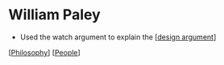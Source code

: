 # William Paley

- Used the watch argument to explain the [[design argument]]

[[Philosophy]] [[People]]

[//begin]: # "Autogenerated link references for markdown compatibility"
[design argument]: design-argument "Design Argument (Teleological)"
[Philosophy]: philosophy "Philosophy"
[People]: people "People"
[//end]: # "Autogenerated link references"